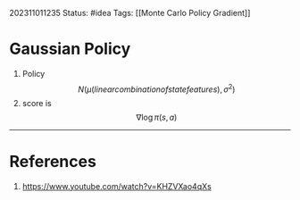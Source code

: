 202311011235
Status: #idea
Tags: [[Monte Carlo Policy Gradient]]

# Gaussian Policy

1. Policy $$N(\mu(linear combination of state features),\sigma^2)$$
2. score is $$\nabla \log \pi(s,a)$$ 
---
# References

1. https://www.youtube.com/watch?v=KHZVXao4qXs